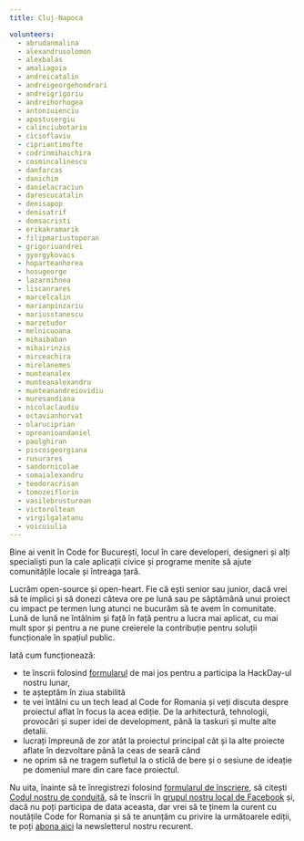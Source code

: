 ```yaml
---
title: Cluj-Napoca

volunteers:
  - abrudanmalina
  - alexandrusolomon
  - alexbalas
  - amaliagoia
  - andreicatalin
  - andreigeorgehondrari
  - andreigrigoriu
  - andreihorhogea
  - antoniuienciu
  - apostusergiu
  - calinciubotariu
  - cicioflaviu
  - cipriantimofte
  - codrinmihaichira
  - cosmincalinescu
  - danfarcas
  - danichim
  - danielacraciun
  - darescucatalin
  - denisapop
  - denisatrif
  - domsacristi
  - erikakramarik
  - filipmariustoporan
  - grigoriuandrei
  - gyorgykovacs
  - hoparteanhorea
  - hosugeorge
  - lazarmihnea
  - liscanrares
  - marcelcalin
  - marianpinzariu
  - mariusstanescu
  - marzetudor
  - melnicuoana
  - mihaibaban
  - mihairinzis
  - mirceachira
  - mirelanemes
  - munteanalex
  - munteanalexandru
  - munteanandreiovidiu
  - muresandiana
  - nicolaclaudiu
  - octavianhorvat
  - olaruciprian
  - opreanioandaniel
  - paulghiran
  - piscoigeorgiana
  - rusurares
  - sandornicolae
  - somaialexandru
  - teodoracrisan
  - tomozeiflorin
  - vasilebrusturean
  - victoroltean
  - virgilgalatanu
  - voicuiulia
---
```


Bine ai venit în Code for București, locul în care developeri, designeri și alți specialiști pun la cale aplicații civice și programe menite să ajute comunitățile locale și întreaga țară.

Lucrăm open-source și open-heart. Fie că ești senior sau junior, dacă vrei să te implici și să donezi câteva ore pe lună sau pe săptămână unui proiect cu impact pe termen lung atunci ne bucurăm să te avem în comunitate. Lună de lună ne întâlnim și față în față pentru a lucra mai aplicat, cu mai mult spor și pentru a ne pune creierele la contribuție pentru soluții funcționale în spațiul public. 

Iată cum funcționează: 

* te înscrii folosind [formularul](https://tfsg.code4.ro/ro/hackday/) de mai jos pentru a participa la HackDay-ul nostru lunar, 
* te așteptăm în ziua stabilită
* te vei întâlni cu un tech lead al Code for Romania și veți discuta despre proiectul aflat în focus la acea ediție. De la arhitectură, tehnologii, provocări și super idei de development, până la taskuri și multe alte detalii. 
* lucrați împreună de zor atât la proiectul principal cât și la alte proiecte aflate în dezvoltare până la ceas de seară când 
* ne oprim să ne tragem sufletul la o sticlă de bere și o sesiune de ideație pe domeniul mare din care face proiectul. 

Nu uita, înainte să te înregistrezi folosind [formularul de înscriere](https://tfsg.code4.ro/ro/hackday/), să citești [Codul nostru de conduită](https://code4.ro/ro/codul-de-conduita/), să te înscrii în [grupul nostru local de Facebook](https://www.facebook.com/pg/code4romania/groups/?ref=page_internal) și, dacă nu poți participa de data aceasta, dar vrei să te ținem la curent cu noutățile Code for Romania și să te anunțăm cu privire la următoarele ediții, te poți [abona aici](https://code4.us13.list-manage.com/subscribe?u=1bcbbbff5fbab7429738442f5&id=cb38ce1e2a) la newsletterul nostru recurent. 